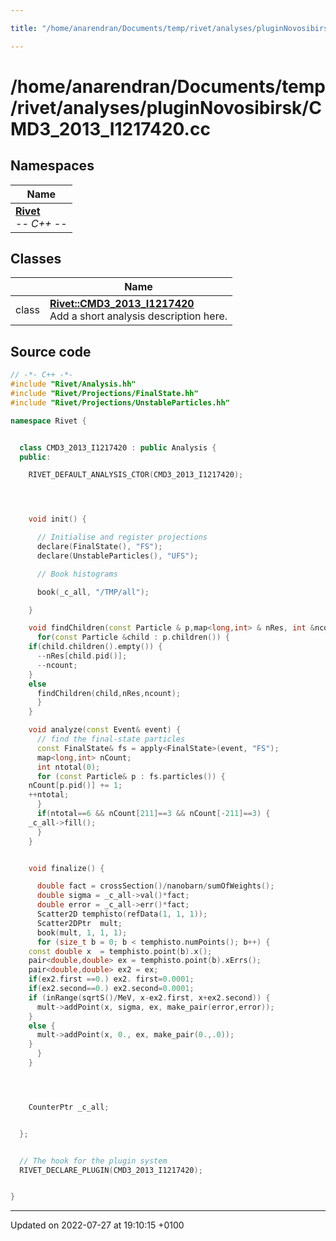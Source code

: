 ```yaml
---

title: "/home/anarendran/Documents/temp/rivet/analyses/pluginNovosibirsk/CMD3_2013_I1217420.cc"

---
```


# /home/anarendran/Documents/temp/rivet/analyses/pluginNovosibirsk/CMD3_2013_I1217420.cc



## Namespaces

| Name           |
| -------------- |
| **[Rivet](http://example.org/namespaces/namespacerivet/)** <br>-*- C++ -*-  |

## Classes

|                | Name           |
| -------------- | -------------- |
| class | **[Rivet::CMD3_2013_I1217420](http://example.org/classes/classrivet_1_1cmd3__2013__i1217420/)** <br>Add a short analysis description here.  |




## Source code

```cpp
// -*- C++ -*-
#include "Rivet/Analysis.hh"
#include "Rivet/Projections/FinalState.hh"
#include "Rivet/Projections/UnstableParticles.hh"

namespace Rivet {


  class CMD3_2013_I1217420 : public Analysis {
  public:

    RIVET_DEFAULT_ANALYSIS_CTOR(CMD3_2013_I1217420);




    void init() {

      // Initialise and register projections
      declare(FinalState(), "FS");
      declare(UnstableParticles(), "UFS");

      // Book histograms

      book(_c_all, "/TMP/all");

    }

    void findChildren(const Particle & p,map<long,int> & nRes, int &ncount) {
      for(const Particle &child : p.children()) {
    if(child.children().empty()) {
      --nRes[child.pid()];
      --ncount;
    }
    else
      findChildren(child,nRes,ncount);
      }
    }

    void analyze(const Event& event) {
      // find the final-state particles
      const FinalState& fs = apply<FinalState>(event, "FS");
      map<long,int> nCount;
      int ntotal(0);
      for (const Particle& p : fs.particles()) {
    nCount[p.pid()] += 1;
    ++ntotal;
      }
      if(ntotal==6 && nCount[211]==3 && nCount[-211]==3) {
    _c_all->fill();
      }
    }


    void finalize() {

      double fact = crossSection()/nanobarn/sumOfWeights();
      double sigma = _c_all->val()*fact;
      double error = _c_all->err()*fact;
      Scatter2D temphisto(refData(1, 1, 1));
      Scatter2DPtr  mult;
      book(mult, 1, 1, 1);
      for (size_t b = 0; b < temphisto.numPoints(); b++) {
    const double x  = temphisto.point(b).x();
    pair<double,double> ex = temphisto.point(b).xErrs();
    pair<double,double> ex2 = ex;
    if(ex2.first ==0.) ex2. first=0.0001;
    if(ex2.second==0.) ex2.second=0.0001;
    if (inRange(sqrtS()/MeV, x-ex2.first, x+ex2.second)) {
      mult->addPoint(x, sigma, ex, make_pair(error,error));
    }
    else {
      mult->addPoint(x, 0., ex, make_pair(0.,.0));
    }
      }
    }




    CounterPtr _c_all;


  };


  // The hook for the plugin system
  RIVET_DECLARE_PLUGIN(CMD3_2013_I1217420);


}
```


-------------------------------

Updated on 2022-07-27 at 19:10:15 +0100
